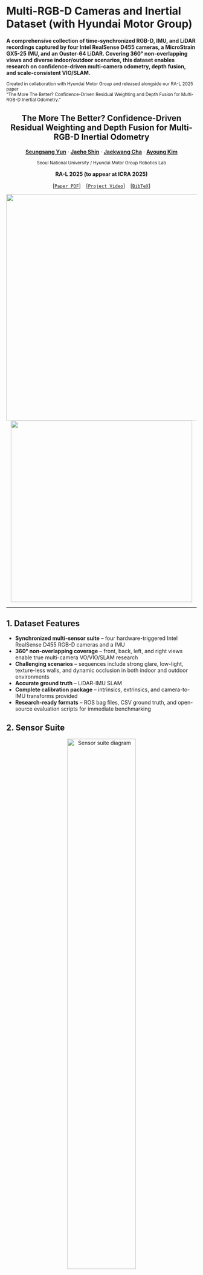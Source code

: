 # Multi-RGB-D Cameras and Inertial Dataset (with Hyundai Motor Group)

**A comprehensive collection of time-synchronized RGB-D, IMU, and LiDAR recordings captured by four Intel RealSense D455 cameras, a MicroStrain GX5-25 IMU, and an Ouster-64 LiDAR. Covering 360° non-overlapping views and diverse indoor/outdoor scenarios, this dataset enables research on confidence-driven multi-camera odometry, depth fusion, and scale-consistent VIO/SLAM.**

<sup>Created in collaboration with Hyundai Motor Group and released alongside our RA-L 2025 paper  
“The More The Better? Confidence-Driven Residual Weighting and Depth Fusion for Multi-RGB-D Inertial Odometry.”</sup>


<div align="center">

<h2>The More The Better? Confidence-Driven Residual Weighting and Depth Fusion for Multi-RGB-D Inertial Odometry</h2>

[**Seungsang Yun**](#) · [**Jaeho Shin**](#) · [**Jaekwang Cha**](#) · [**Ayoung Kim**](#*)

<sup>Seoul National University / Hyundai Motor Group Robotics Lab</sup>

**RA-L 2025 (to appear at ICRA 2025)**

[[`Paper PDF`](https://arxiv.org/abs/xxxxx)] [[`Project Video`](https://youtu.be/xxxxxxxx)] [[`BibTeX`](#citation)]

<img src="figures/main1.png" width="600">
<img src="figures/main2.png" width="480">

</div>

---




## 1. Dataset Features
* **Synchronized multi-sensor suite** – four hardware-triggered Intel RealSense D455 RGB-D cameras and a IMU
* **360° non-overlapping coverage** – front, back, left, and right views enable true multi-camera VO/VIO/SLAM research  
* **Challenging scenarios** – sequences include strong glare, low-light, texture-less walls, and dynamic occlusion in both indoor and outdoor environments  
* **Accurate ground truth** – LiDAR-IMU SLAM
* **Complete calibration package** – intrinsics, extrinsics, and camera-to-IMU transforms provided  
* **Research-ready formats** – ROS bag files, CSV ground truth, and open-source evaluation scripts for immediate benchmarking



## 2. Sensor Suite

<p align="center">
  <img src="figures/sensor_system.png" width="60%" alt="Sensor suite diagram">
</p>

| Component | Model | Rate | Notes |
|-----------|-------|------|-------|
| **RGB-D cameras (×4)** | Intel RealSense D455 | 640 × 360 @ 30 Hz | Front / Left / Right / Back (non-overlapping FOV) |
| **IMU** | MicroStrain 3DM-GX5-25 | 100 Hz | Hardware-synchronized to cameras |
| **LiDAR** | Ouster-64 | 10 Hz | Provides ground-truth via LiDAR-Inertial SLAM |

---

## 3. Sensor Synchronization

<p align="center">
  <img src="figures/rqt.png" width="90%" alt="ROS rqt_plot showing camera sync">
</p>
<p align="center"><sub><em>rqt_plot screenshot confirming sub-millisecond timestamp alignment across the four RGB-D camera topics.</em></sub></p>

All images and depth frames are hardware-triggered.


## 4. Sequences
| ID         | Length        | Challenges (✓)                               | Dataset |
|------------|---------------|----------------------------------------------|---------|
| `indoor`   | 100 m / 104 s | corridor, moderate texture                  | [link](https://example.com/indoor.bag) |
| `indoor2`  |  69 m / 159 s | spacious indoor, occlusion ✓                | [link](https://example.com/indoor2.bag) |
| `glare`    |  45 m / 155 s | strong sunlight glare ✓                     | [link](https://example.com/glare.bag) |
| `txl`      |  68 m / 150 s | texture-less walls ✓ glare ✓ dark ✓         | [link](https://example.com/txl.bag) |
| `occ`      |  67 m / 146 s | front-camera occlusion ✓                    | [link](https://example.com/occ.bag) |
| `dark`     |  73 m / 169 s | low light, large rotations ✓ texture-less ✓ | [link](https://example.com/dark.bag) |
| **calib**  | –             | intrinsics & extrinsics                     | [link](https://example.com/calibration.zip) |

---
## 5. Example of Multi-camera images

#### Sequence. Indoor #1
![Indoor #1 – LiDAR projected](figures/indr.png)

#### Sequence. Indoor #2
![Indoor #2 – LiDAR projected](figures/indr2.png)

#### Sequence. Glare
![Glare scene – LiDAR projected](figures/glare.png)

#### Sequence. Texture-less
![Texture-less scene – LiDAR projected](figures/txl.png)

#### Sequence. Occlusion
![Occlusion scene – LiDAR projected](figures/occ.png)

#### Sequence. Dark
![Low-light scene – LiDAR projected](figures/dark.png)



## 6. Multi-cameras and LiDAR Calibration examples

![Indoor #2 – projected cloud](figures/cam_lidar/indr2.png)
![Indoor #1 – projected cloud](figures/cam_lidar/indr.png)
![Glare scene – projected cloud](figures/cam_lidar/glare.png)

## 7. Citation


If you use this dataset, please cite our RA-L 2025 paper:

```bibtex
@article{yun2025more,
  title   = {The More The Better? Confidence-Driven Residual Weighting and Depth Fusion for Multi-RGB-D Inertial Odometry},
  author  = {Yun, Seungsang and Shin, Jaeho and Cha, Jaekwang and Kim, Ayoung},
  journal = {IEEE Robotics and Automation Letters},
  year    = {2025},
  volume  = {TBD},
  number  = {TBD},
  pages   = {TBD},
  doi     = {TBD}
}

```

## 8. Contact
For any questions or issues, please contact **Seungsang Yun** at <seungsang@snu.ac.kr>.

## 9. Acknowledgement
We are deeply grateful to Hyundai Motor Group for their close collaboration and generous support throughout this project.

<p align="center">
  <a href="https://www.hyundaimotorgroup.com">
    <img src="figures/hyundai.svg" width="220" alt="Hyundai Motor Group">
  </a>&nbsp;&nbsp;&nbsp;
  <img src="figures/snu.png"    width="170" alt="Seoul National University">&nbsp;&nbsp;&nbsp;
  <img src="figures/rpm.png"    width="150" alt="RPM Robotics Lab">
</p>
